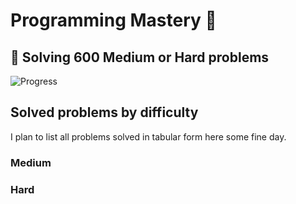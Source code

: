 # Programming Mastery :punch:

## :goal_net:  Solving 600 Medium or Hard problems 

![Progress](https://progress-bar.dev/87/?scale=600&title=InterviewGod&width=500&color=babaca&suffix=+problems+solved)

## Solved problems by difficulty
I plan to list all problems solved in tabular form here some fine day.

### Medium

### Hard

